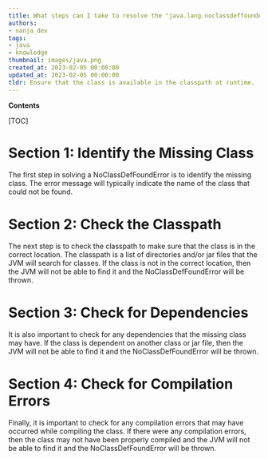 ```yaml
---
title: What steps can I take to resolve the "java.lang.noclassdeffounderror" error?
authors:
- nanja_dev
tags:
- java
- knowledge
thumbnail: images/java.png
created_at: 2023-02-05 00:00:00
updated_at: 2023-02-05 00:00:00
tldr: Ensure that the class is available in the classpath at runtime.
---
```


**Contents**

[TOC]

# Section 1: Identify the Missing Class
The first step in solving a NoClassDefFoundError is to identify the missing class. The error message will typically indicate the name of the class that could not be found. 

# Section 2: Check the Classpath
The next step is to check the classpath to make sure that the class is in the correct location. The classpath is a list of directories and/or jar files that the JVM will search for classes. If the class is not in the correct location, then the JVM will not be able to find it and the NoClassDefFoundError will be thrown. 

# Section 3: Check for Dependencies
It is also important to check for any dependencies that the missing class may have. If the class is dependent on another class or jar file, then the JVM will not be able to find it and the NoClassDefFoundError will be thrown. 

# Section 4: Check for Compilation Errors
Finally, it is important to check for any compilation errors that may have occurred while compiling the class. If there were any compilation errors, then the class may not have been properly compiled and the JVM will not be able to find it and the NoClassDefFoundError will be thrown.
